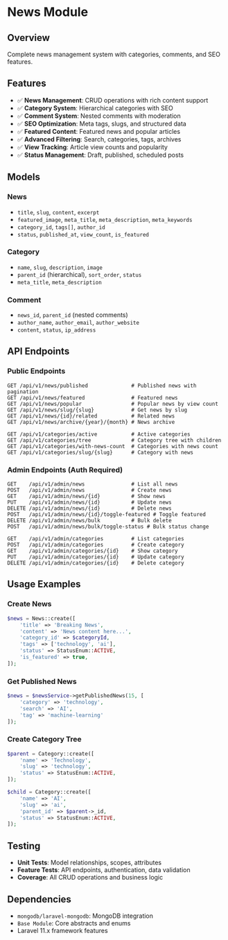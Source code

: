 # News Module

## Overview
Complete news management system with categories, comments, and SEO features.

## Features
- ✅ **News Management**: CRUD operations with rich content support
- ✅ **Category System**: Hierarchical categories with SEO
- ✅ **Comment System**: Nested comments with moderation
- ✅ **SEO Optimization**: Meta tags, slugs, and structured data
- ✅ **Featured Content**: Featured news and popular articles
- ✅ **Advanced Filtering**: Search, categories, tags, archives
- ✅ **View Tracking**: Article view counts and popularity
- ✅ **Status Management**: Draft, published, scheduled posts

## Models

### News
- `title`, `slug`, `content`, `excerpt`
- `featured_image`, `meta_title`, `meta_description`, `meta_keywords`
- `category_id`, `tags[]`, `author_id`
- `status`, `published_at`, `view_count`, `is_featured`

### Category
- `name`, `slug`, `description`, `image`
- `parent_id` (hierarchical), `sort_order`, `status`
- `meta_title`, `meta_description`

### Comment
- `news_id`, `parent_id` (nested comments)
- `author_name`, `author_email`, `author_website`
- `content`, `status`, `ip_address`

## API Endpoints

### Public Endpoints
```
GET /api/v1/news/published              # Published news with pagination
GET /api/v1/news/featured               # Featured news
GET /api/v1/news/popular                # Popular news by view count
GET /api/v1/news/slug/{slug}            # Get news by slug
GET /api/v1/news/{id}/related           # Related news
GET /api/v1/news/archive/{year}/{month} # News archive

GET /api/v1/categories/active           # Active categories
GET /api/v1/categories/tree             # Category tree with children
GET /api/v1/categories/with-news-count  # Categories with news count
GET /api/v1/categories/slug/{slug}      # Category with news
```

### Admin Endpoints (Auth Required)
```
GET    /api/v1/admin/news               # List all news
POST   /api/v1/admin/news               # Create news
GET    /api/v1/admin/news/{id}          # Show news
PUT    /api/v1/admin/news/{id}          # Update news
DELETE /api/v1/admin/news/{id}          # Delete news
POST   /api/v1/admin/news/{id}/toggle-featured # Toggle featured
DELETE /api/v1/admin/news/bulk          # Bulk delete
POST   /api/v1/admin/news/bulk/toggle-status # Bulk status change

GET    /api/v1/admin/categories         # List categories
POST   /api/v1/admin/categories         # Create category
GET    /api/v1/admin/categories/{id}    # Show category
PUT    /api/v1/admin/categories/{id}    # Update category
DELETE /api/v1/admin/categories/{id}    # Delete category
```

## Usage Examples

### Create News
```php
$news = News::create([
    'title' => 'Breaking News',
    'content' => 'News content here...',
    'category_id' => $categoryId,
    'tags' => ['technology', 'ai'],
    'status' => StatusEnum::ACTIVE,
    'is_featured' => true,
]);
```

### Get Published News
```php
$news = $newsService->getPublishedNews(15, [
    'category' => 'technology',
    'search' => 'AI',
    'tag' => 'machine-learning'
]);
```

### Create Category Tree
```php
$parent = Category::create([
    'name' => 'Technology',
    'slug' => 'technology',
    'status' => StatusEnum::ACTIVE,
]);

$child = Category::create([
    'name' => 'AI',
    'slug' => 'ai',
    'parent_id' => $parent->_id,
    'status' => StatusEnum::ACTIVE,
]);
```

## Testing
- **Unit Tests**: Model relationships, scopes, attributes
- **Feature Tests**: API endpoints, authentication, data validation
- **Coverage**: All CRUD operations and business logic

## Dependencies
- `mongodb/laravel-mongodb`: MongoDB integration
- `Base Module`: Core abstracts and enums
- Laravel 11.x framework features
